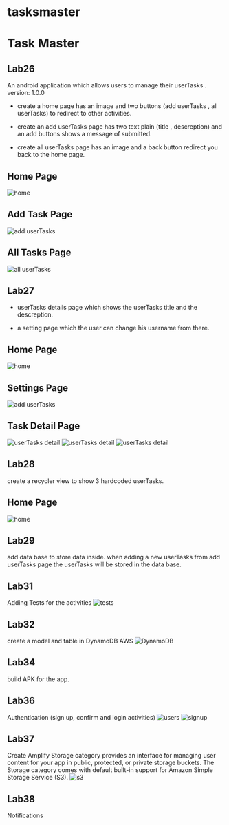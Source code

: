 # tasksmaster
# Task Master

## Lab26

An android application which allows users to manage their userTasks . version: 1.0.0

- create a home page has an image and two buttons (add userTasks , all userTasks) to redirect to other activities.

- create an add userTasks page has two text plain (title , descreption) and an add buttons shows a message of submitted.

- create all userTasks page has an image and a back button redirect you back to the home page.

## Home Page
![home](screenshots/home.png)

## Add Task Page
![add userTasks](screenshots/addtask.png)

## All Tasks Page
![all userTasks](screenshots/alltasks.png)


## Lab27

- userTasks details page which shows the userTasks title and the descreption.

- a setting page which the user can change his username from there.

## Home Page
![home](screenshots/home27.png)

## Settings Page
![add userTasks](screenshots/settings.png)

## Task Detail Page

![userTasks detail](screenshots/task1.png)
![userTasks detail](screenshots/task2.png)
![userTasks detail](screenshots/task3.png)

## Lab28
create a recycler view to show 3 hardcoded userTasks.

## Home Page
![home](screenshots/lab29.png)

## Lab29
add data base to store data inside.
when adding a new userTasks from add userTasks page the userTasks will be stored in the data base.

## Lab31
Adding Tests for the activities
![tests](screenshots/test.png)

## Lab32 
create a model and table in DynamoDB AWS
![DynamoDB](screenshots/DynamoDB.png)

## Lab34
build APK for the app.

## Lab36
Authentication (sign up, confirm and login activities)
![users](screenshots/users.png)
![signup](screenshots/signup.png)

## Lab37
Create Amplify Storage category provides an interface for managing user content for your app in public, protected, or private storage buckets.
The Storage category comes with default built-in support for Amazon Simple Storage Service (S3).
![s3](screenshots/s3.png)

## Lab38
Notifications


